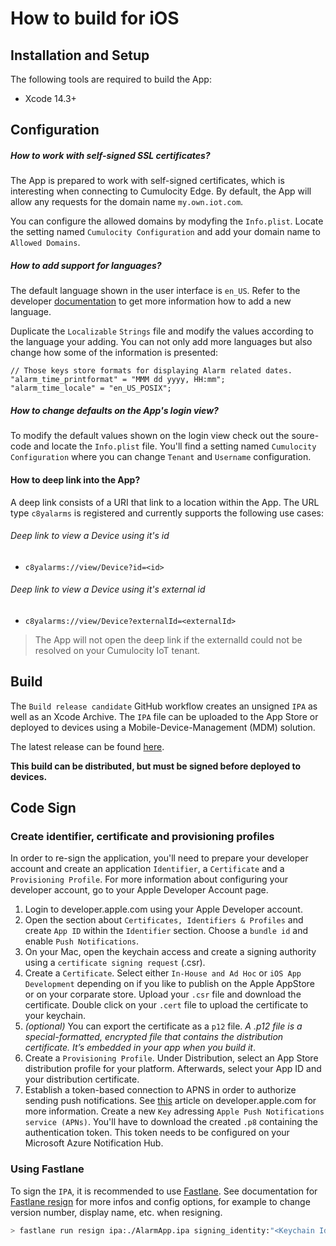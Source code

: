 # How to build for iOS

## Installation and Setup

The following tools are required to build the App:

- Xcode 14.3+

## Configuration

##### How to work with self-signed SSL certificates?

The App is prepared to work with self-signed certificates, which is interesting when connecting to Cumulocity Edge. By default, the App will allow any requests for the domain name `my.own.iot.com`.

You can configure the allowed domains by modyfing the `Info.plist`. Locate the setting named `Cumulocity Configuration` and add your domain name to `Allowed Domains`.

##### How to add support for languages?

The default language shown in the user interface is `en_US`. Refer to the developer [documentation](https://developer.apple.com/documentation/xcode/adding-support-for-languages-and-regions) to get more information how to add a new language.

Duplicate the `Localizable` `Strings` file and modify the values according to the language your adding. You can not only add more languages but also change how some of the information is presented:

```Console
// Those keys store formats for displaying Alarm related dates.
"alarm_time_printformat" = "MMM dd yyyy, HH:mm";
"alarm_time_locale" = "en_US_POSIX";
```

##### How to change defaults on the App's login view?

To modify the default values shown on the login view check out the soure-code and locate the `Info.plist` file. You'll find a setting named `Cumulocity Configuration` where you can change `Tenant` and `Username` configuration.

#### How to deep link into the App?

A deep link consists of a URI that link to a location within the App. The URL type `c8yalarms` is registered and currently supports the following use cases:

###### Deep link to view a Device using it's id

- `c8yalarms://view/Device?id=<id>`

###### Deep link to view a Device using it's external id

- `c8yalarms://view/Device?externalId=<externalId>`


> The App will not open the deep link if the externalId could not be resolved on your Cumulocity IoT tenant.


## Build

The `Build release candidate` GitHub workflow creates an unsigned `IPA` as well as an Xcode Archive. The `IPA` file can be uploaded to the App Store or deployed to devices using a Mobile-Device-Management (MDM) solution.

The latest release can be found [here](https://github.com/SoftwareAG/cumulocity-alarmapp/releases/latest).

**This build can be distributed, but must be signed before deployed to devices.**

## Code Sign

### Create identifier, certificate and provisioning profiles

In order to re-sign the application, you'll need to prepare your developer account and create an application `Identifier`, a `Certificate` and a `Provisioning Profile`. For more information about configuring your developer account, go to your Apple Developer Account page.

1) Login to developer.apple.com using your Apple Developer account.
2) Open the section about `Certificates, Identifiers & Profiles` and create `App ID` within the `Identifier` section. Choose a `bundle id` and enable `Push Notifications`.
3) On your Mac, open the keychain access and create a signing authority using a `certificate signing request` (.csr).
4) Create a `Certificate`. Select either `In-House and Ad Hoc` or `iOS App Development` depending on if you like to publish on the Apple AppStore or on your corparate store. Upload your `.csr` file and download the certificate. Double click on your `.cert` file to upload the certificate to your keychain.
5) *(optional)* You can export the certificate as a `p12` file. *A .p12 file is a special-formatted, encrypted file that contains the distribution certificate. It’s embedded in your app when you build it*.
6) Create a `Provisioning Profile`. Under Distribution, select an App Store distribution profile for your platform. Afterwards, select your App ID and your distribution certificate.
7) Establish a token-based connection to APNS in order to authorize sending push notifications. See [this](https://developer.apple.com/documentation/usernotifications/setting_up_a_remote_notification_server/establishing_a_token-based_connection_to_apns) article on developer.apple.com for more information. Create a new `Key` adressing `Apple Push Notifications service (APNs)`. You'll have to download the created `.p8` containing the authentication token. This token needs to be configured on your Microsoft Azure Notification Hub.

### Using Fastlane

To sign the `IPA`, it is recommended to use [Fastlane](https://fastlane.tools). See documentation for [Fastlane resign](https://docs.fastlane.tools/actions/resign/) for more infos and config options, for example to change version number, display name, etc. when resigning.

```bash
> fastlane run resign ipa:./AlarmApp.ipa signing_identity:"<Keychain Identity of certificate>" provisioning_profile:<path provisioning profile>
```